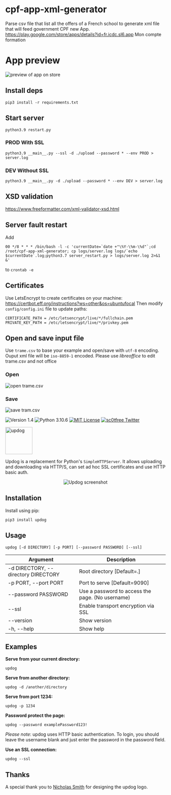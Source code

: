 # cpf-app-xml-generator
Parse csv file that list all the offers of a French school to generate xml file that will feed government CPF new App. https://play.google.com/store/apps/details?id=fr.icdc.sl6.app Mon compte formation

# App preview
![preview of app on store](https://raw.githubusercontent.com/73k05/cpf-app-xml-generator/master/static/images/preview.png)

## Install deps
`pip3 install -r requirements.txt`

## Start server
```python3.9 restart.py```

### PROD With SSL
```python3.9 __main__.py --ssl -d ./upload --password * --env PROD > server.log```

### DEV Without SSL
```python3.9 __main__.py -d ./upload --password * --env DEV > server.log```

## XSD validation
https://www.freeformatter.com/xml-validator-xsd.html

## Server fault restart
Add

```
00 */8 * * * /bin/bash -l -c 'currentDate=`date +"\%Y-\%m-\%d"`;cd /root/cpf-app-xml-generator; cp logs/server.log logs/`echo $currentDate`.log;python3.7 server_restart.py > logs/server.log 2>&1 &'
```

to ```crontab -e```

## Certificates
Use LetsEncrypt to create certificates on your machine: https://certbot.eff.org/instructions?ws=other&os=ubuntufocal Then modify `config/config.ini` file to update paths:
```
CERTIFICATE_PATH = /etc/letsencrypt/live/*/fullchain.pem
PRIVATE_KEY_PATH = /etc/letsencrypt/live/*/privkey.pem         
```

## Open and save input file
Use ```trame.csv``` to base your example and open/save with ```utf-8``` encoding. Ouput xml file will be ```iso-8859-1``` encoded. Please use *libreoffice* to edit trame.csv and not office

### Open
![open trame.csv](https://raw.githubusercontent.com/73k05/cpf-app-xml-generator/007d078a9197316decba03f4fc01c3a85d976d74/resources/images/open_csv.png)

### Save
![save tram.csv](https://github.com/73k05/cpf-app-xml-generator/blob/007d078a9197316decba03f4fc01c3a85d976d74/resources/images/save_csv.png)




![Version 1.4](http://img.shields.io/badge/version-v1.4-green.svg)
![Python 3.10.6](http://img.shields.io/badge/python-3.8-blue.svg)
[![MIT License](http://img.shields.io/badge/license-MIT%20License-blue.svg)](https://github.com/sc0tfree/updog/blob/master/LICENSE)
[![sc0tfree Twitter](http://img.shields.io/twitter/url/http/shields.io.svg?style=social&label=Follow)](https://twitter.com/sc0tfree)

<p>
  <img src="https://sc0tfree.squarespace.com/s/updog.png" width=85px alt="updog"/>
</p>

Updog is a replacement for Python's `SimpleHTTPServer`. 
It allows uploading and downloading via HTTP/S, 
can set ad hoc SSL certificates and use HTTP basic auth.

<p align="center">
  <img src="https://sc0tfree.squarespace.com/s/updog-screenshot.png" alt="Updog screenshot"/>
</p>

## Installation

Install using pip:

`pip3 install updog`

## Usage

`updog [-d DIRECTORY] [-p PORT] [--password PASSWORD] [--ssl]`

| Argument                            | Description                                      |
|-------------------------------------|--------------------------------------------------| 
| -d DIRECTORY, --directory DIRECTORY | Root directory [Default=.]                       | 
| -p PORT, --port PORT                | Port to serve [Default=9090]                     |
| --password PASSWORD                 | Use a password to access the page. (No username) |
| --ssl                               | Enable transport encryption via SSL              |
| --version                           | Show version                                     |
| -h, --help                          | Show help                                        |

## Examples

**Serve from your current directory:**

`updog`

**Serve from another directory:**

`updog -d /another/directory`

**Serve from port 1234:**

`updog -p 1234`

**Password protect the page:**

`updog --password examplePassword123!`

*Please note*: updog uses HTTP basic authentication.
To login, you should leave the username blank and just
enter the password in the password field.

**Use an SSL connection:**

`updog --ssl`

## Thanks

A special thank you to [Nicholas Smith](http://nixmith.com) for
designing the updog logo.
